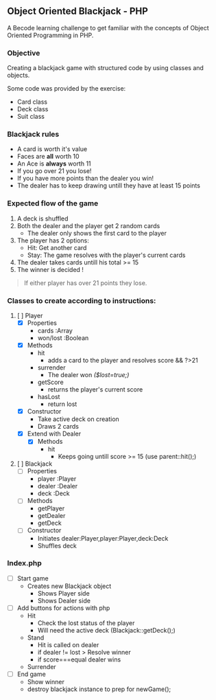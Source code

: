 ## Object Oriented Blackjack - PHP
A Becode learning challenge to get familiar with the concepts of Object Oriented Programming in PHP.

### Objective
Creating a blackjack game with structured code by using classes and objects.

Some code was provided by the exercise:
- Card class
- Deck class
- Suit class

### Blackjack rules
- A card is worth it's value
- Faces are **all** worth 10
- An Ace is **always** worth 11
- If you go over 21 you lose!
- If you have more points than the dealer you win!
- The dealer has to keep drawing untill they have at least 15 points

### Expected flow of the game
1. A deck is shuffled
2. Both the dealer and the player get 2 random cards
    - The dealer only shows the first card to the player
3. The player has 2 options:
    - Hit: Get another card
    - Stay: The game resolves with the player's current cards
4. The dealer takes cards untill his total >= 15
5. The winner is decided
!
>If either player has over 21 points they lose.
 
### Classes to create according to instructions:
1. [ ] Player
    - [x] Properties
        - cards     :Array
        - won/lost  :Boolean
    -  [x] Methods
        - hit
            - adds a card to the player and resolves score && ?>21
        - surrender
            - The dealer won _($lost=true;)_
        - getScore
            - returns the player's current score
        - hasLost
            - return lost
    - [x] Constructor
        - Take active deck on creation
        - Draws 2 cards
    - [x] Extend with Dealer
        - [x] Methods
            - hit
                - Keeps going untill score >= 15 (use parent::hit();)
2. [ ] Blackjack
    - [ ] Properties
        - player    :Player
        - dealer    :Dealer
        - deck      :Deck
    - [ ] Methods
        - getPlayer
        - getDealer
        - getDeck
    - [ ] Constructor
        - Initiates dealer:Player,player:Player,deck:Deck
        - Shuffles deck
### Index.php
- [ ] Start game
    - Creates new Blackjack object
        - Shows Player side
        - Shows Dealer side
- [ ] Add buttons for actions with php
    - Hit
        - Check the lost status of the player
        - Will need the active deck (Blackjack::getDeck();)
    - Stand
        - Hit is called on dealer
        - if dealer != lost > Resolve winner
        - if score===equal dealer wins
    - Surrender
- [ ] End game
    - Show winner
    - destroy blackjack instance to prep for newGame();